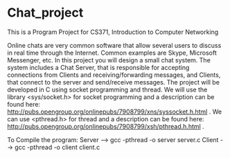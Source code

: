 # Chat_project
This is a Program Project for CS371, Introduction to Computer Networking

Online chats are very common software that allow several users to discuss in real time through the Internet. 
Common examples are Skype, Microsoft Messenger, etc. 
In this project you will design a small chat system. The system includes a Chat Server, that is responsible for 
accepting connections from Clients and receiving/forwarding messages, and Clients, that connect to the server and 
send/receive messages. 
The project will be developed in C using socket programming and thread. 
We will use the library <sys/socket.h> for socket programming and a description can be found here: 
  http://pubs.opengroup.org/onlinepubs/7908799/xns/syssocket.h.html . 
We can use <pthread.h> for thread and a description can be found here: 
  http://pubs.opengroup.org/onlinepubs/7908799/xsh/pthread.h.html . 

To Compile the program:
Server --> gcc -pthread -o server server.c
Client --> gcc -pthread -o client client.c
